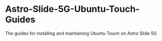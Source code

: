 # Astro-Slide-5G-Ubuntu-Touch-Guides
The guides for installing and maintaining Ubuntu Touch on Astro Slide 5G
